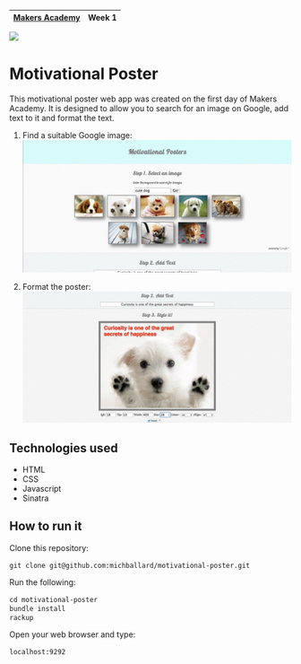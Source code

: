 | [Makers Academy](http://www.makersacademy.com) | Week 1 |
| ------ | ------ |

<a href="https://codeclimate.com/github/michballard/motivational-poster"><img src="https://codeclimate.com/github/michballard/motivational-poster/badges/gpa.svg" /></a>

Motivational Poster
===================

This motivational poster web app was created on the first day of Makers Academy.  It is designed to allow you to search for an image on Google, add text to it and format the text.  

1. Find a suitable Google image:
![Screenshot 1](/public/images/screenshot1.png)

2. Format the poster:
![Screenshot 2](/public/images/screenshot2.png)

Technologies used
-----------------
- HTML
- CSS
- Javascript
- Sinatra

How to run it 
-------------

Clone this repository:
```shell
git clone git@github.com:michballard/motivational-poster.git
```

Run the following:
```shell
cd motivational-poster
bundle install
rackup
```

Open your web browser and type:
```
localhost:9292
```
